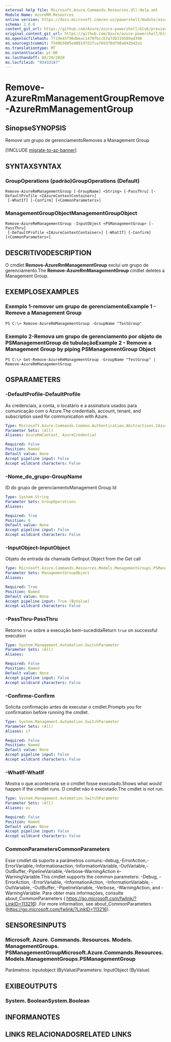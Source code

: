 ```yaml
---
external help file: Microsoft.Azure.Commands.Resources.dll-Help.xml
Module Name: AzureRM.Resources
online version: https://docs.microsoft.com/en-us/powershell/module/azurerm.resources/remove-azurermmanagementgroup/
schema: 2.0.0
content_git_url: https://github.com/Azure/azure-powershell/blob/preview/src/ResourceManager/Resources/Commands.Resources/help/Remove-AzureRmManagementGroup.md
original_content_git_url: https://github.com/Azure/azure-powershell/blob/preview/src/ResourceManager/Resources/Commands.Resources/help/Remove-AzureRmManagementGroup.md
ms.openlocfilehash: 7f19e45f96dbeac1470fbcc67a7db319589ad390
ms.sourcegitcommit: f599b50d5e980197d1fca769378df90a842b42a1
ms.translationtype: MT
ms.contentlocale: pt-BR
ms.lasthandoff: 08/20/2020
ms.locfileid: "93433187"
---
```

# <span data-ttu-id="fecfd-101">Remove-AzureRmManagementGroup</span><span class="sxs-lookup"><span data-stu-id="fecfd-101">Remove-AzureRmManagementGroup</span></span>

## <span data-ttu-id="fecfd-102">Sinopse</span><span class="sxs-lookup"><span data-stu-id="fecfd-102">SYNOPSIS</span></span>
<span data-ttu-id="fecfd-103">Remove um grupo de gerenciamento</span><span class="sxs-lookup"><span data-stu-id="fecfd-103">Removes a Management Group</span></span>

[!INCLUDE [migrate-to-az-banner](../../includes/migrate-to-az-banner.md)]

## <span data-ttu-id="fecfd-104">SYNTAX</span><span class="sxs-lookup"><span data-stu-id="fecfd-104">SYNTAX</span></span>

### <span data-ttu-id="fecfd-105">GroupOperations (padrão)</span><span class="sxs-lookup"><span data-stu-id="fecfd-105">GroupOperations (Default)</span></span>
```
Remove-AzureRmManagementGroup [-GroupName] <String> [-PassThru] [-DefaultProfile <IAzureContextContainer>]
 [-WhatIf] [-Confirm] [<CommonParameters>]
```

### <span data-ttu-id="fecfd-106">ManagementGroupObject</span><span class="sxs-lookup"><span data-stu-id="fecfd-106">ManagementGroupObject</span></span>
```
Remove-AzureRmManagementGroup -InputObject <PSManagementGroup> [-PassThru]
 [-DefaultProfile <IAzureContextContainer>] [-WhatIf] [-Confirm] [<CommonParameters>]
```

## <span data-ttu-id="fecfd-107">DESCRITIVO</span><span class="sxs-lookup"><span data-stu-id="fecfd-107">DESCRIPTION</span></span>
<span data-ttu-id="fecfd-108">O cmdlet **Remove-AzureRmManagementGroup** exclui um grupo de gerenciamento.</span><span class="sxs-lookup"><span data-stu-id="fecfd-108">The **Remove-AzureRmManagementGroup** cmdlet deletes a Management Group.</span></span>

## <span data-ttu-id="fecfd-109">EXEMPLOS</span><span class="sxs-lookup"><span data-stu-id="fecfd-109">EXAMPLES</span></span>

### <span data-ttu-id="fecfd-110">Exemplo 1-remover um grupo de gerenciamento</span><span class="sxs-lookup"><span data-stu-id="fecfd-110">Example 1 - Remove a Management Group</span></span>
```
PS C:\> Remove-AzureRmManagementGroup -GroupName "TestGroup"
```

### <span data-ttu-id="fecfd-111">Exemplo 2-Remova um grupo de gerenciamento por objeto de PSManagementGroup de tubulação</span><span class="sxs-lookup"><span data-stu-id="fecfd-111">Example 2 - Remove a Management Group by piping PSManagementGroup Object</span></span>
```
PS C:\> Get-Remove-AzureRmManagementGroup -GroupName "TestGroup" | Remove-AzureRmManagementGroup
```

## <span data-ttu-id="fecfd-112">OS</span><span class="sxs-lookup"><span data-stu-id="fecfd-112">PARAMETERS</span></span>

### <span data-ttu-id="fecfd-113">-DefaultProfile</span><span class="sxs-lookup"><span data-stu-id="fecfd-113">-DefaultProfile</span></span>
<span data-ttu-id="fecfd-114">As credenciais, a conta, o locatário e a assinatura usados para comunicação com o Azure.</span><span class="sxs-lookup"><span data-stu-id="fecfd-114">The credentials, account, tenant, and subscription used for communication with Azure.</span></span>

```yaml
Type: Microsoft.Azure.Commands.Common.Authentication.Abstractions.IAzureContextContainer
Parameter Sets: (All)
Aliases: AzureRmContext, AzureCredential

Required: False
Position: Named
Default value: None
Accept pipeline input: False
Accept wildcard characters: False
```

### <span data-ttu-id="fecfd-115">-Nome_do_grupo</span><span class="sxs-lookup"><span data-stu-id="fecfd-115">-GroupName</span></span>
<span data-ttu-id="fecfd-116">ID do grupo de gerenciamento</span><span class="sxs-lookup"><span data-stu-id="fecfd-116">Management Group Id</span></span>

```yaml
Type: System.String
Parameter Sets: GroupOperations
Aliases:

Required: True
Position: 0
Default value: None
Accept pipeline input: False
Accept wildcard characters: False
```

### <span data-ttu-id="fecfd-117">-InputObject</span><span class="sxs-lookup"><span data-stu-id="fecfd-117">-InputObject</span></span>
<span data-ttu-id="fecfd-118">Objeto de entrada da chamada Get</span><span class="sxs-lookup"><span data-stu-id="fecfd-118">Input Object from the Get call</span></span>

```yaml
Type: Microsoft.Azure.Commands.Resources.Models.ManagementGroups.PSManagementGroup
Parameter Sets: ManagementGroupObject
Aliases:

Required: True
Position: Named
Default value: None
Accept pipeline input: True (ByValue)
Accept wildcard characters: False
```

### <span data-ttu-id="fecfd-119">-PassThru</span><span class="sxs-lookup"><span data-stu-id="fecfd-119">-PassThru</span></span>
<span data-ttu-id="fecfd-120">Retorno `true` sobre a execução bem-sucedida</span><span class="sxs-lookup"><span data-stu-id="fecfd-120">Return `true` on successful execution</span></span>

```yaml
Type: System.Management.Automation.SwitchParameter
Parameter Sets: (All)
Aliases:

Required: False
Position: Named
Default value: None
Accept pipeline input: False
Accept wildcard characters: False
```

### <span data-ttu-id="fecfd-121">-Confirme</span><span class="sxs-lookup"><span data-stu-id="fecfd-121">-Confirm</span></span>
<span data-ttu-id="fecfd-122">Solicita confirmação antes de executar o cmdlet.</span><span class="sxs-lookup"><span data-stu-id="fecfd-122">Prompts you for confirmation before running the cmdlet.</span></span>

```yaml
Type: System.Management.Automation.SwitchParameter
Parameter Sets: (All)
Aliases: cf

Required: False
Position: Named
Default value: None
Accept pipeline input: False
Accept wildcard characters: False
```

### <span data-ttu-id="fecfd-123">-WhatIf</span><span class="sxs-lookup"><span data-stu-id="fecfd-123">-WhatIf</span></span>
<span data-ttu-id="fecfd-124">Mostra o que aconteceria se o cmdlet fosse executado.</span><span class="sxs-lookup"><span data-stu-id="fecfd-124">Shows what would happen if the cmdlet runs.</span></span>
<span data-ttu-id="fecfd-125">O cmdlet não é executado.</span><span class="sxs-lookup"><span data-stu-id="fecfd-125">The cmdlet is not run.</span></span>

```yaml
Type: System.Management.Automation.SwitchParameter
Parameter Sets: (All)
Aliases: wi

Required: False
Position: Named
Default value: None
Accept pipeline input: False
Accept wildcard characters: False
```

### <span data-ttu-id="fecfd-126">CommonParameters</span><span class="sxs-lookup"><span data-stu-id="fecfd-126">CommonParameters</span></span>
<span data-ttu-id="fecfd-127">Esse cmdlet dá suporte a parâmetros comuns:-debug,-ErrorAction,-ErrorVariable,-Informationaction,-InformationVariable,-OutVariable,-OutBuffer,-PipelineVariable,-Verbose-WarningAction e-WarningVariable.</span><span class="sxs-lookup"><span data-stu-id="fecfd-127">This cmdlet supports the common parameters: -Debug, -ErrorAction, -ErrorVariable, -InformationAction, -InformationVariable, -OutVariable, -OutBuffer, -PipelineVariable, -Verbose, -WarningAction, and -WarningVariable.</span></span> <span data-ttu-id="fecfd-128">Para obter mais informações, consulte about_CommonParameters ( https://go.microsoft.com/fwlink/?LinkID=113216) .</span><span class="sxs-lookup"><span data-stu-id="fecfd-128">For more information, see about_CommonParameters (https://go.microsoft.com/fwlink/?LinkID=113216).</span></span>

## <span data-ttu-id="fecfd-129">SENSORES</span><span class="sxs-lookup"><span data-stu-id="fecfd-129">INPUTS</span></span>

### <span data-ttu-id="fecfd-130">Microsoft. Azure. Commands. Resources. Models. ManagementGroups. PSManagementGroup</span><span class="sxs-lookup"><span data-stu-id="fecfd-130">Microsoft.Azure.Commands.Resources.Models.ManagementGroups.PSManagementGroup</span></span>
<span data-ttu-id="fecfd-131">Parâmetros: inputobject (ByValue)</span><span class="sxs-lookup"><span data-stu-id="fecfd-131">Parameters: InputObject (ByValue)</span></span>

## <span data-ttu-id="fecfd-132">EXIBE</span><span class="sxs-lookup"><span data-stu-id="fecfd-132">OUTPUTS</span></span>

### <span data-ttu-id="fecfd-133">System. Boolean</span><span class="sxs-lookup"><span data-stu-id="fecfd-133">System.Boolean</span></span>

## <span data-ttu-id="fecfd-134">INFORMA</span><span class="sxs-lookup"><span data-stu-id="fecfd-134">NOTES</span></span>

## <span data-ttu-id="fecfd-135">LINKS RELACIONADOS</span><span class="sxs-lookup"><span data-stu-id="fecfd-135">RELATED LINKS</span></span>
